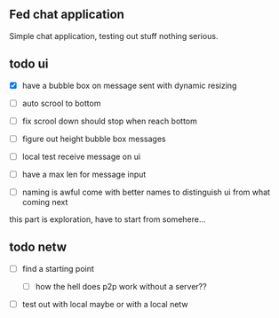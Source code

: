 ## Fed chat application

Simple chat application, testing out stuff nothing serious.

## todo ui
- [X] have a bubble box on message sent with dynamic resizing
- [ ] auto scrool to bottom
- [ ] fix scrool down should stop when reach bottom
- [ ] figure out height bubble box messages
- [ ] local test receive message on ui
- [ ] have a max len for message input
- [ ] naming is awful come with better names to distinguish ui from what coming next



this part is exploration, have to start from somehere...
## todo netw

- [ ] find a starting point
    - [ ] how the hell does p2p work without a server??
- [ ] test out with local maybe or with a local netw


